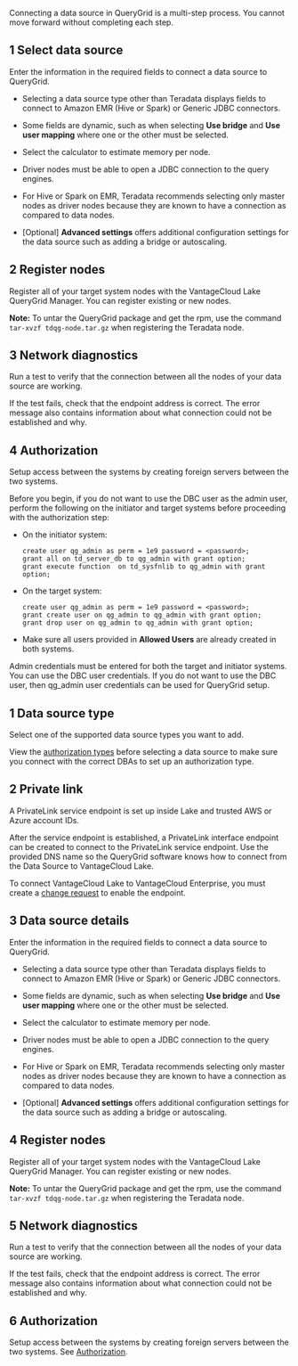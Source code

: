 
Connecting a data source in QueryGrid is a multi-step process. You cannot move forward without completing each step.

## 1 Select data source


Enter the information in the required fields to connect a data source to QueryGrid.

-   Selecting a data source type other than Teradata displays fields to connect to Amazon EMR (Hive or Spark) or Generic JDBC connectors.

-   Some fields are dynamic, such as when selecting **Use bridge** and **Use user mapping** where one or the other must be selected.

-   Select the calculator to estimate memory per node.

-   Driver nodes must be able to open a JDBC connection to the query engines.

-   For Hive or Spark on EMR, Teradata recommends selecting only master nodes as driver nodes because they are known to have a connection as compared to data nodes.

-   [Optional] **Advanced settings** offers additional configuration settings for the data source such as adding a bridge or autoscaling.


## 2 Register nodes


Register all of your target system nodes with the VantageCloud Lake QueryGrid Manager. You can register existing or new nodes.

**Note:** To untar the QueryGrid package and get the rpm, use the command `tar-xvzf tdqg-node.tar.gz` when registering the Teradata node.

## 3 Network diagnostics


Run a test to verify that the connection between all the nodes of your data source are working.

If the test fails, check that the endpoint address is correct. The error message also contains information about what connection could not be established and why.

## 4 Authorization


Setup access between the systems by creating foreign servers between the two systems.

Before you begin, if you do not want to use the DBC user as the admin user, perform the following on the initiator and target systems before proceeding with the authorization step:

-   On the initiator system:

    ```
    create user qg_admin as perm = 1e9 password = <password>;
    grant all on td_server_db to qg_admin with grant option;
    grant execute function  on td_sysfnlib to qg_admin with grant option;
    ```

-   On the target system:

    ```
    create user qg_admin as perm = 1e9 password = <password>;
    grant create user on qg_admin to qg_admin with grant option;
    grant drop user on qg_admin to qg_admin with grant option;
    ```

-   Make sure all users provided in **Allowed Users** are already created in both systems.


Admin credentials must be entered for both the target and initiator systems. You can use the DBC user credentials. If you do not want to use the DBC user, then qg_admin user credentials can be used for QueryGrid setup.

## 1 Data source type


Select one of the supported data source types you want to add.

View the [authorization types](mll1689789991657.md) before selecting a data source to make sure you connect with the correct DBAs to set up an authorization type.

## 2 Private link


A PrivateLink service endpoint is set up inside Lake and trusted AWS or Azure account IDs.

After the service endpoint is established, a PrivateLink interface endpoint can be created to connect to the PrivateLink service endpoint. Use the provided DNS name so the QueryGrid software knows how to connect from the Data Source to VantageCloud Lake.

To connect VantageCloud Lake to VantageCloud Enterprise, you must create a [change request](fdy1689789992425.md) to enable the endpoint.

## 3 Data source details


Enter the information in the required fields to connect a data source to QueryGrid.

-   Selecting a data source type other than Teradata displays fields to connect to Amazon EMR (Hive or Spark) or Generic JDBC connectors.

-   Some fields are dynamic, such as when selecting **Use bridge** and **Use user mapping** where one or the other must be selected.

-   Select the calculator to estimate memory per node.

-   Driver nodes must be able to open a JDBC connection to the query engines.

-   For Hive or Spark on EMR, Teradata recommends selecting only master nodes as driver nodes because they are known to have a connection as compared to data nodes.

-   [Optional] **Advanced settings** offers additional configuration settings for the data source such as adding a bridge or autoscaling.


## 4 Register nodes


Register all of your target system nodes with the VantageCloud Lake QueryGrid Manager. You can register existing or new nodes.

**Note:** To untar the QueryGrid package and get the rpm, use the command `tar-xvzf tdqg-node.tar.gz` when registering the Teradata node.

## 5 Network diagnostics


Run a test to verify that the connection between all the nodes of your data source are working.

If the test fails, check that the endpoint address is correct. The error message also contains information about what connection could not be established and why.

## 6 Authorization


Setup access between the systems by creating foreign servers between the two systems. See [Authorization](mll1689789991657.md).


